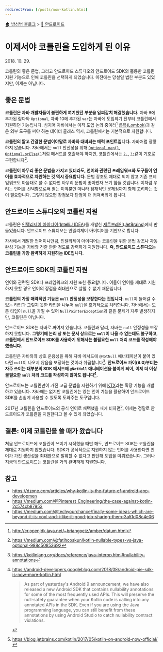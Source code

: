 ```yaml
---
redirectFrom: [/posts/now-kotlin.html]
---
```


[🏠 방성범 블로그](/README.md) > [🤖 안드로이드](/android.md)

# 이제서야 코틀린을 도입하게 된 이유

<time id="published" datetime="2018-10-29">2018. 10. 29.</time>

코틀린의 좋은 문법, 그리고 안드로이드 스튜디오와 안드로이드 SDK의 훌륭한 코틀린 지원 기능으로 인해 코틀린을 선택하게 되었습니다. 이전에는 망설일 법한 부분도 있었지만, 이제는 아닙니다.

## 좋은 문법

**코틀린은 자바 개발자들이 불편하게 여겨왔던 부분을 일찌감치 해결했습니다.** 자바 8에 추가된 람다와 `Optional`, 자바 10에 추가된 `var`는 자바에 도입되기 전부터 코틀린에서 지원하던 기능입니다. 심지어 자바에서는 아직 도입 논의 중이라[^data-class] [롬복(Lombok)][lombok]과 같은 외부 도구를 써야 하는 데이터 클래스 역시, 코틀린에서는 기본적으로 지원합니다.

[^data-class]: <http://cr.openjdk.java.net/~briangoetz/amber/datum.html>

[lombok]: https://projectlombok.org/

**코틀린의 짧고 간결한 문법이야말로 자바와 대비되는 매력 포인트입니다.** 자바처럼 장황하지 않습니다. 자바에서는 `null` 안전성을 위해 [`Optional.map()`][optional-map], [`Optional.orElse()`][optional-orelse]처럼 메서드를 호출해야 하지만, 코틀린에서는 [`?.`][safe-call], [`?:`][elvis]같이 기호로 구현합니다[^nullable-vs-optional].

[optional-map]: https://download.java.net/java/early_access/jdk11/docs/api/java.base/java/util/Optional.html#map(java.util.function.Function)
[optional-orelse]: https://download.java.net/java/early_access/jdk11/docs/api/java.base/java/util/Optional.html#orElse(T)
[safe-call]: https://kotlinlang.org/docs/reference/null-safety.html#safe-calls
[elvis]: https://kotlinlang.org/docs/reference/null-safety.html#elvis-operator

[^nullable-vs-optional]: <https://medium.com/@fatihcoskun/kotlin-nullable-types-vs-java-optional-988c50853692>

**코틀린이 아무리 좋은 문법을 가지고 있더라도, 언어와 관련된 프레임워크와 도구들이 언어를 효과적으로 지원하는 것 역시 중요합니다.** 문법 강조도 제대로 되지 않고 기존 프레임워크도 마음대로 쓸 수 없다면 아무리 문법이 좋아봤자 쓰기 힘들 것입니다. 이처럼 우리는 언어를 선택함으로써 얻는 이익뿐만 아니라 잠재적인 문제점까지 함께 고려하는 것이 필요합니다. 그렇지 않으면 장점보다 단점이 더 커져버리게 됩니다.

## 안드로이드 스튜디오의 코틀린 지원

코틀린은 [인텔리제이 아이디어(IntelliJ IDEA)][intellij-idea]를 개발한 [제트브레인(JetBrains)][jetbrains]에서 만들었습니다. 안드로이드 스튜디오는 인텔리제이 아이디어를 기반으로 합니다.

[intellij-idea]: https://www.jetbrains.com/idea/
[jetbrains]: https://www.jetbrains.com/

자사에서 개발한 언어이니만큼, 인텔리제이 아이디어는 코틀린을 위한 문법 강조나 자동 완성 기능을 자바와 견줄 만한 정도로 강력하게 지원합니다. **즉, 안드로이드 스튜디오는 코틀린을 가장 완벽하게 지원하는 IDE입니다.**

## 안드로이드 SDK의 코틀린 지원

언어와 관련된 SDK나 프레임워크의 지원 또한 중요합니다. 이들이 언어를 제대로 지원하지 못할 경우 언어의 장점을 최대한으로 살릴 수 없기 때문입니다.

**코틀린의 가장 매력적인 기능은 `null` 안정성을 보장한다는 것입니다.** `null`이 들어갈 수 있는 타입과 그렇지 못한 타입을 나누어 `null`을 효과적으로 처리합니다. 자바에서는 모든 타입이 `null`을 가질 수 있어 `NullPointerException`과 같은 문제가 자주 발생하지만, 코틀린은 아닙니다.

안드로이드 SDK는 자바로 짜여져 있습니다. 코틀린과 달리, 자바는 `null` 안정성을 보장하지 못합니다. **그렇기에 논리 상 또는 문서 상으로는 `null`이 나올 수 없는데도 불구하고, 코틀린에서 안드로이드 SDK를 사용하기 위해서는 불필요한 `null` 처리 코드를 작성해야 했습니다.**

코틀린은 자바와의 상호 운용성을 위해 자바 메서드에 `@NotNull` 애너테이션이 붙어 있다면 `null`이 나오지 않음을 보장하는 것이라 취급합니다[^nullability-annotations]. **안드로이드 파이(9.0)부터는 자주 쓰이는 대부분의 SDK 메서드에 `@NotNull` 애너테이션을 붙이게 되어, 이제 더 이상 불필요한 `null` 처리 코드를 작성하지 않아도 됩니다[^android-pie-sdk-is-now-more-kotlin].**

[^nullability-annotations]: <https://kotlinlang.org/docs/reference/java-interop.html#nullability-annotations>

[^android-pie-sdk-is-now-more-kotlin]:
    <https://android-developers.googleblog.com/2018/08/android-pie-sdk-is-now-more-kotlin.html>

    > As part of yesterday's Android 9 announcement, we have also released a new Android SDK that contains nullability annotations for some of the most frequently used APIs. This will preserve the null-safety guarantee when your Kotlin code is calling into any annotated APIs in the SDK. Even if you are using the Java programming language, you can still benefit from these annotations by using Android Studio to catch nullability contract violations.

안드로이드는 코틀린만이 가진 고급 문법을 지원하기 위해 [KTX][ktx]라는 확장 기능을 개발하고 있습니다. 자바에는 없지만 코틀린에는 있는 언어 기능을 활용하여 안드로이드 SDK를 손쉽게 사용할 수 있도록 도와주는 도구입니다.

[ktx]: https://developer.android.com/kotlin/ktx

2017년 코틀린을 안드로이드의 공식 언어로 채택했을 때에 비하면[^official-kotlin], 이제는 정말로 안드로이드가 코틀린을 지원한다고 볼 수 있게 되었습니다.

[^official-kotlin]: <https://blog.jetbrains.com/kotlin/2017/05/kotlin-on-android-now-official/>

## 결론: 이제 코틀린을 쓸 때가 왔습니다

처음 안드로이드에 코틀린이 쓰이기 시작했을 때만 해도, 안드로이드 SDK는 코틀린을 제대로 지원하지 않았습니다. SDK가 공식적으로 지원하지 않는 언어를 사용한다면 언어가 가진 생산성을 최대한으로 발휘할 수 없다고 판단해 도입을 미뤄왔습니다. 그러나 지금의 안드로이드는 코틀린을 거의 완벽하게 지원합니다.

## 참고

- <https://dzone.com/articles/why-kotlin-is-the-future-of-android-app-developmen>
- <https://medium.com/@Pinterest_Engineering/the-case-against-kotlin-2c574cb87953>
- <https://medium.com/@techyourchance/finally-some-ideas-which-are-beyond-it-is-cool-and-i-like-it-good-job-sharing-them-3a51d08c4e06>
